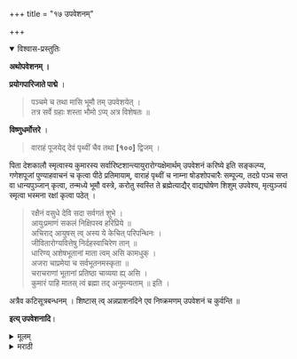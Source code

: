 +++
title = "१७ उपवेशनम्"

+++


<details open><summary>विश्वास-प्रस्तुतिः</summary>

**अथोपवेशनम् ।**

**प्रयोगपारिजाते पाद्मे** ।

> पञ्चमे च तथा मासि भूमौ तम् उपवेशयेत् ।  
तत्र सर्वे ग्रहाः शस्ता भौमो ऽप्य् अत्र विशेषतः ॥

**विष्णुधर्मोत्तरे** ।

> वाराहं पूजयेद् देवं पृथ्वीं चैव तथा **[१००]** द्विजम् ।

पिता देशकालौ स्मृत्वास्य कुमारस्य सर्वारिष्टशान्त्यायुरारोग्यक्षेमार्थम् उपवेशनं करिष्ये इति सङ्कल्प्य, गणेशपूजां पुण्याहवाचनं च कृत्वा पीठे प्रतिमायाम्, वाराहं पृथ्वीं च नाम्ना षोडशोपचारैः सम्पूज्य, तदग्रे पञ्च सप्त वा धान्यपुञ्जान् कृत्वा, तन्मध्ये भूमौ वस्त्रे, करोतु स्वस्ति ते ब्रह्मेत्याद्यैर् वाद्यघोषेण शिशुम् उपवेश्य, मृत्युञ्जयं स्मृत्वा भस्मना रक्षां कृत्वा पठेत् ।

> रक्षैनं वसुधे देवि सदा सर्वगतं शुभे ।  
आयुःप्रमाणं सकलं निक्षिपस्व हरिप्रिये ॥  
अचिराद् आयुषस् त्व् अस्य ये केचित् परिपन्थिनः ।  
जीवितारोग्यवित्तेषु निर्दहस्वाचिरेण तान् ॥  
धारिण्य् अशेषभूतानां माता त्वम् असि कामधुक् ।  
अजरा चाप्रमेया च सर्वभूतनमस्कृता ॥  
चराचराणां भूतानां प्रतिष्ठा चाव्यया ह्य् असि ।  
कुमारं पाहि मातस् त्वं ब्रह्मा तद् अनुमन्यताम् ॥ इति ।

अत्रैव कटिसूत्रबन्धनम् । शिष्टास् त्व् अन्नप्राशनदिने एव निष्क्रमणम् उपवेशनं च कुर्वन्ति ॥

**इत्य् उपवेशनादि**।
</details>

<details><summary>मूलम्</summary>

**अथोपवेशनम् ।**

**प्रयोगपारिजाते पाद्मे** ।

> पञ्चमे च तथा मासि भूमौ तम् उपवेशयेत् ।  
तत्र सर्वे ग्रहाः शस्ता भौमो ऽप्य् अत्र विशेषतः ॥

**विष्णुधर्मोत्तरे** ।

> वाराहं पूजयेद् देवं पृथ्वीं चैव तथा **[१००]** द्विजम् ।

पिता देशकालौ स्मृत्वास्य कुमारस्य सर्वारिष्टशान्त्यायुरारोग्यक्षेमार्थम् उपवेशनं करिष्ये इति सङ्कल्प्य, गणेशपूजां पुण्याहवाचनं च कृत्वा पीठे प्रतिमायाम्, वाराहं पृथ्वीं च नाम्ना षोडशोपचारैः सम्पूज्य, तदग्रे पञ्च सप्त वा धान्यपुञ्जान् कृत्वा, तन्मध्ये भूमौ वस्त्रे, करोतु स्वस्ति ते ब्रह्मेत्याद्यैर् वाद्यघोषेण शिशुम् उपवेश्य, मृत्युञ्जयं स्मृत्वा भस्मना रक्षां कृत्वा पठेत् ।

> रक्षैनं वसुधे देवि सदा सर्वगतं शुभे ।  
आयुःप्रमाणं सकलं निक्षिपस्व हरिप्रिये ॥  
अचिराद् आयुषस् त्व् अस्य ये केचित् परिपन्थिनः ।  
जीवितारोग्यवित्तेषु निर्दहस्वाचिरेण तान् ॥  
धारिण्य् अशेषभूतानां माता त्वम् असि कामधुक् ।  
अजरा चाप्रमेया च सर्वभूतनमस्कृता ॥  
चराचराणां भूतानां प्रतिष्ठा चाव्यया ह्य् असि ।  
कुमारं पाहि मातस् त्वं ब्रह्मा तद् अनुमन्यताम् ॥ इति ।

अत्रैव कटिसूत्रबन्धनम् । शिष्टास् त्व् अन्नप्राशनदिने एव निष्क्रमणम् उपवेशनं च कुर्वन्ति ॥

**इत्य् उपवेशनादि**।
</details>

<details><summary>मराठी</summary>

आतां उपवेशनप्रयोग साङ्गतो. याविषयी प्रयोगपारिजाताम्त पद्मपुराणान्त- ''मुलास पाञ्चवा महिना लागल्यानन्तर भूमीवर बसवावेम्. ज्या दिवशी बसविण्याचे असेल त्यादिवशी अन्य सर्व ग्रह प्रशस्त असून मङ्गळ विशेषेकरून अनुकूल असावा,' असे साङ्गितले आहे. या उपवेशनाच्या प्रकारा विषयी विष्णुधर्मोत्तरान्त-"वराहरूपी देवाचेम्, पृथ्वीञ्चेम्, व ब्राह्मणाचे पूजन करून भूमीवर उपवशेन करावें," असे साङ्गितले आहे. बापाने देशकालादि स्मरण करून-- अस्य कुमारस्य सर्वारिष्टशान्त्यायुरारोग्यक्षेमार्थमुपवेशनं करिष्ये । असा सङ्कल्प करून, गणेश पूजा, व पुण्याहवाचन करून, पीठावर प्रतिमेचे ठायीं "वराहाय नमः, वराहमावाहयामि । पृथिव्यै नमः, पृथिवीमावाहयामि" या नाममन्त्रान्नी आवाहनादि षोडशोपचार पूजा करून, प्रतिमेपुढे ५ किंवा ७ धान्याचे पुञ्जके करून त्याञ्च्या मध्यभागी भूमीवर वस्त्र घालून, त्यावर वाद्याञ्चा गजर करीत असताम्- "करोतु स्वस्ति ते ब्रह्मा" (पृ० ७१ पहा.) इत्यादि ७ सात मन्त्रान्नी मुलास बसवून "मृत्युञ्जयाय नमः" असे ह्मणून त्याच्या अङ्गाम विभूति लावून रक्षा करावी; आणि पुढील मन्त्र ह्मणावे. 

> रक्षैनं वसुधे देवि सदा सर्वगतं शुभे ॥  
आयुःप्रमाणं सकलं निक्षिपस्व हरिप्रिये ॥ १ ॥  
अचिरादायुषस्त्वस्य ये केचित्परिपन्थिनः ॥  
जीवितारोग्यवित्तेषु निर्दहस्वाचिरेण तान् ॥ २ ॥  
धारिण्यशेषभूतानां माता त्वमसि कामधुक् ॥  
अजरा चाप्रमेया च सर्वभूतनमस्कृता ॥ ३ ॥  
चराचराणां भूतानां प्रतिष्ठा चाव्यया ह्यसि ॥  
कुमारं पाहि मातस्त्वं ब्रह्मा तदनुमन्यताम् ॥ ४ ॥ 

या मन्त्रान्नी प्रार्थना करावी. मुलास कटदोरा बान्धणे तो याच दिवशी बान्धावा. साम्प्रतकाली अन्नप्राशन करण्याचे दिवशी निष्क्रमण, व उपवे शन करण्याचा शिष्टसम्प्रदाय आहे. 

इति श्रीशूद्रधर्मतत्त्वप्रकाशे उपवेशनप्रयोगः ॥

</details>